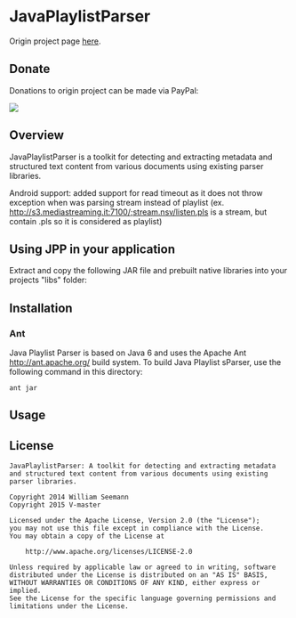JavaPlaylistParser
============================

Origin project page <a href="https://github.com/wseemann/JavaPlaylistParser">here</a>.

Donate
------------

Donations to origin project can be made via PayPal:

<a href="https://www.paypal.com/cgi-bin/webscr?cmd=_s-xclick&hosted_button_id=4KK2RERB2VKL8" alt="PayPal - The safer, easier way to pay online!">
  <img src="https://www.paypalobjects.com/en_US/i/btn/btn_donateCC_LG.gif">
</a>

Overview
--------

JavaPlaylistParser is a toolkit for detecting and extracting metadata and structured text content from various documents using existing parser libraries.

Android support: added support for read timeout as it does not throw exception when was parsing stream instead of playlist
	(ex. http://s3.mediastreaming.it:7100/;stream.nsv/listen.pls is a stream, but contain .pls so it is considered as playlist)

Using JPP in your application
------------

Extract and copy the following JAR file and prebuilt native libraries into your projects "libs" folder:

Installation
------------

### Ant

Java Playlist Parser is based on Java 6 and uses the Apache Ant <http://ant.apache.org/>
build system. To build Java Playlist sParser, use the following command in this directory:

    ant jar

Usage
------------



License
------------

```
JavaPlaylistParser: A toolkit for detecting and extracting metadata and structured text content from various documents using existing parser libraries.

Copyright 2014 William Seemann
Copyright 2015 V-master

Licensed under the Apache License, Version 2.0 (the "License");
you may not use this file except in compliance with the License.
You may obtain a copy of the License at

    http://www.apache.org/licenses/LICENSE-2.0

Unless required by applicable law or agreed to in writing, software
distributed under the License is distributed on an "AS IS" BASIS,
WITHOUT WARRANTIES OR CONDITIONS OF ANY KIND, either express or implied.
See the License for the specific language governing permissions and
limitations under the License.


